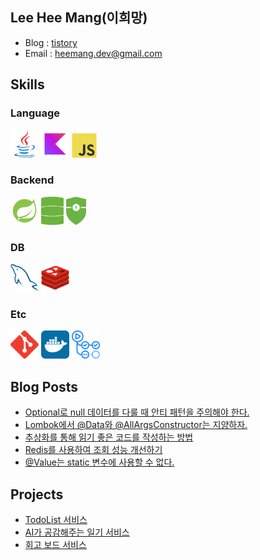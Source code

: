 ## Lee Hee Mang(이희망)
- Blog : [tistory](https://server-technology.tistory.com/)
- Email : heemang.dev@gmail.com

## Skills
###  Language
<div>
  <img src="https://github.com/heemanglee/heemanglee/blob/main/icons/Java.png" alt="java" height="45px"/>
  <img src="https://github.com/heemanglee/heemanglee/blob/main/icons/kotlin.png" alt="kotlin" height="45px"/>
  <img src="https://github.com/heemanglee/heemanglee/blob/main/icons/javascript.png" alt="javascript" height="40px"/>
</div>

### Backend
<div>
  <img src="https://github.com/heemanglee/heemanglee/blob/main/icons/spring.png" alt="spring" height="45px"/>
  <img src="https://github.com/heemanglee/heemanglee/blob/main/icons/spring-jpa.png" alt="spring-jpa" height="45px"/>
  <img src="https://github.com/heemanglee/heemanglee/blob/main/icons/spring-security.png" alt="spring-security" height="45px"/>
</div>

### DB
<div>
  <img src="https://github.com/heemanglee/heemanglee/blob/main/icons/mysql.png" alt="mysql" height="45px"/>
  <img src="https://github.com/heemanglee/heemanglee/blob/main/icons/redis.png" alt="redis" height="45px"/>
</div>

### Etc
<div>
  <img src="https://github.com/heemanglee/heemanglee/blob/main/icons/git.png" alt="git" height="45px"/>
  <img src="https://github.com/heemanglee/heemanglee/blob/main/icons/docker.png" alt="docker" height="45px"/>
  <img src="https://github.com/heemanglee/heemanglee/blob/main/icons/github-actions.png" alt="github-actions" height="45px"/>
</div>
  
## Blog Posts
- <a href="https://server-technology.tistory.com/487"> Optional로 null 데이터를 다룰 때 안티 패턴을 주의해야 한다.</a>
- <a href="https://server-technology.tistory.com/486"> Lombok에서 @Data와 @AllArgsConstructor는 지양하자.</a>
- <a href="https://server-technology.tistory.com/484"> 추상화를 통해 읽기 좋은 코드를 작성하는 방법</a>
- <a href="https://server-technology.tistory.com/480"> Redis를 사용하여 조회 성능 개선하기</a>
- <a href="https://server-technology.tistory.com/481"> @Value는 static 변수에 사용할 수 없다.</a>

## Projects 
- <a href="https://github.com/heemanglee/todobuddy-backend"> TodoList 서비스</a> 
- <a href="https://github.com/heemanglee/written-me"> AI가 공감해주는 일기 서비스</a> 
- <a href="https://github.com/donga-it-club/past-foward-backend"> 회고 보드 서비스</a>
